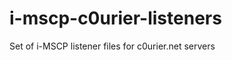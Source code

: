 i-mscp-c0urier-listeners
========================

Set of i-MSCP listener files for c0urier.net servers
